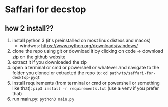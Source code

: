 # Saffari for decstop

## how 2 install??

1. install python 3 (it's preinstalled on most linux distros and macos)
     - windwos: https://www.python.org/downloads/windows/
2. clone the repo using git or download it by clicking on code -> download zip on the github website
3. extract it if you downloaded the zip
4. open a terminal or cmd or powershell or whatever and navigate to the folder you cloned or extracted the repo to: `cd path/to/saffari-for-desktop-pyqt`
5. install requirements (from terminal or cmd or powershell or something like that): `pip3 install -r requirements.txt` (use a venv if you prefer that)
6. run main.py: `python3 main.py`
